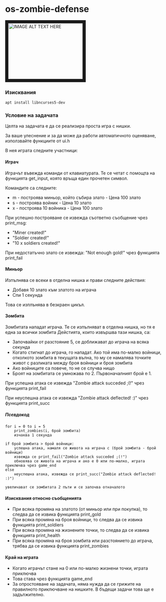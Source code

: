 # os-zombie-defense

<a href="http://www.youtube.com/watch?feature=player_embedded&v=6FiSXf2F2zU
" target="_blank"><img src="http://imgur.com/q5tfeUr.png" 
alt="IMAGE ALT TEXT HERE" width="240" height="180" border="10" /></a>

### Изисквания

```bash
apt install libncurses5-dev
```

### Условие на задачата

Целта на задачата е да се реализира проста игра с нишки.

За ваше улеснение и за да може да работи автоматичното оценяване, използвайте функциите от ui.h

В нея играта следните участници:

#### Играч

Играчът въвежда команди от клавиатурата. Те се четат с помощта на функцията get_input, която връща един прочетен символ.

Командите са следните:

* m - построява миньор, който събира злато - Цена 100 злато
* s - построява войник - Цена 10 злато
* x - построява 10 войника - Цена 100 злато

При успешно построяване се извежда съответно съобщение чрез print_msg:

* "Miner created!"
* "Soldier created!"
* "10 x soldiers created!"

При недостатъчно злато се извежда: "Not enough gold!" чрез функцията print_fail

#### Миньор

Изпълнява се всеки в отделна нишка и прави следните действия:

* Добавя 10 злато към златото на играча
* Спи 1 секунда

Това се изплънява в безкраен цикъл.

#### Зомбита

Зомбитата нападат играча. Те се изпълняват в отделна нишка, но тя е една за всички зомбита
Дейстията, които извършва тази нишка, са:

* Започвайки от разстояние 5, се доближават до играча на всяка секунда
* Когато стигнат до играча, го нападат. Ако той има по-малко войници, отколкото зомбита в текущата вълна, то му се намалява точките живот с разликата между броя войници и броя зомбита
* Ако войниците са повече, то не се случва нищо
* Броят на зомбитата се умножава по 2. Първоначалният брой е 1.

При успешна атака се извежда "Zombie attack succeded ;(!" чрез функцията print_fail

При неуспешна атака се извежда "Zombie attack deflected! :)" чрез функцията print_succ


##### Псевдокод

```
for i = 0 to i = 5
    print_zombies(i, брой зомбита)
    изчаква 1 секунда

if брой зомбита > брой войници:
    успешна атака, намаля се живота на играча с (брой зомбита - брой войници)
    извежда се print_fail("Zombie attack succeded ;(!")
    обновява се живота на играча и ако е 0 или по-малко, играта приключва чрез game_end
else
    неуспешна атака, извежда се print_succ("Zombie attack deflected! :)")

увеличават се зомбитата 2 пъти и се започва отначалото

```

#### Изисквания относно съобщенията

* При всяка промяна на златото (от миньор или при покупка), то следва да се извика функцията print_gold
* При всяка промяна на броя войници, то следва да се извика функцията print_soldiers
* При всяка промяна на жизнените точки, то следва да се извика функцията print_health
* При всяка промяна на броя зомбита или разстоянието до играча, трябва да се извика функцията print_zombies

#### Край на играта

* Когато играчът стане на 0 или по-малко жизнени точки, играта приключва
* Това става чрез функцията game_end
* За опростояване на задачата, няма нужда да се грижите на правилното приключване на нишките. В бъдещи задачи това ще е задължително.
